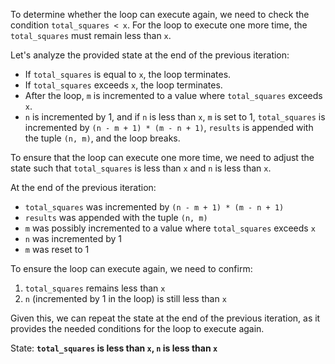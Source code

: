 To determine whether the loop can execute again, we need to check the condition `total_squares < x`. For the loop to execute one more time, the `total_squares` must remain less than `x`. 

Let's analyze the provided state at the end of the previous iteration:
- If `total_squares` is equal to `x`, the loop terminates.
- If `total_squares` exceeds `x`, the loop terminates.
- After the loop, `m` is incremented to a value where `total_squares` exceeds `x`.
- `n` is incremented by 1, and if `n` is less than `x`, `m` is set to 1, `total_squares` is incremented by `(n - m + 1) * (m - n + 1)`, `results` is appended with the tuple `(n, m)`, and the loop breaks.

To ensure that the loop can execute one more time, we need to adjust the state such that `total_squares` is less than `x` and `n` is less than `x`.

At the end of the previous iteration:
- `total_squares` was incremented by `(n - m + 1) * (m - n + 1)`
- `results` was appended with the tuple `(n, m)`
- `m` was possibly incremented to a value where `total_squares` exceeds `x`
- `n` was incremented by 1
- `m` was reset to 1

To ensure the loop can execute again, we need to confirm:
1. `total_squares` remains less than `x`
2. `n` (incremented by 1 in the loop) is still less than `x`

Given this, we can repeat the state at the end of the previous iteration, as it provides the needed conditions for the loop to execute again.

State: **`total_squares` is less than `x`, `n` is less than `x`**